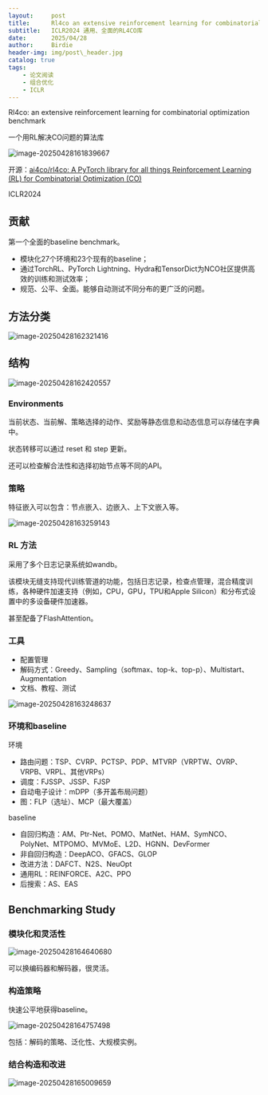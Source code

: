 ```yaml
---
layout:     post
title:      Rl4co an extensive reinforcement learning for combinatorial optimization benchmark
subtitle:   ICLR2024 通用、全面的RL4CO库
date:       2025/04/28
author:     Birdie
header-img: img/post\_header.jpg
catalog: true
tags:
    - 论文阅读
    - 组合优化
    - ICLR
---
```


Rl4co: an extensive reinforcement learning for combinatorial optimization benchmark

一个用RL解决CO问题的算法库

![image-20250428161839667]({{site.url}}/img/2025-4-28-Rl4co_an_extensive_reinforcement_learning_for_combinatorial_optimization_benchmark/image-20250428161839667.png)

开源：[ai4co/rl4co: A PyTorch library for all things Reinforcement Learning (RL) for Combinatorial Optimization (CO)](https://github.com/ai4co/rl4co)

ICLR2024



## 贡献

第一个全面的baseline benchmark。

- 模块化27个环境和23个现有的baseline；
- 通过TorchRL、PyTorch Lightning、Hydra和TensorDict为NCO社区提供高效的训练和测试效率；
- 规范、公平、全面。能够自动测试不同分布的更广泛的问题。

## 方法分类

![image-20250428162321416]({{site.url}}/img/2025-4-28-Rl4co_an_extensive_reinforcement_learning_for_combinatorial_optimization_benchmark/image-20250428162321416.png)

## 结构

![image-20250428162420557]({{site.url}}/img/2025-4-28-Rl4co_an_extensive_reinforcement_learning_for_combinatorial_optimization_benchmark/image-20250428162420557.png)

### Environments

当前状态、当前解、策略选择的动作、奖励等静态信息和动态信息可以存储在字典中。

状态转移可以通过 reset 和 step 更新。

还可以检查解合法性和选择初始节点等不同的API。

### 策略

特征嵌入可以包含：节点嵌入、边嵌入、上下文嵌入等。

![image-20250428163259143]({{site.url}}/img/2025-4-28-Rl4co_an_extensive_reinforcement_learning_for_combinatorial_optimization_benchmark/image-20250428163259143.png)

### RL 方法

采用了多个日志记录系统如wandb。

该模块无缝支持现代训练管道的功能，包括日志记录，检查点管理，混合精度训练，各种硬件加速支持（例如，CPU，GPU，TPU和Apple Silicon）和分布式设置中的多设备硬件加速器。

甚至配备了FlashAttention。

### 工具

- 配置管理
- 解码方式：Greedy、Sampling（softmax、top-k、top-p）、Multistart、Augmentation
- 文档、教程、测试

![image-20250428163248637]({{site.url}}/img/2025-4-28-Rl4co_an_extensive_reinforcement_learning_for_combinatorial_optimization_benchmark/image-20250428163248637.png)

### 环境和baseline

环境

- 路由问题：TSP、CVRP、PCTSP、PDP、MTVRP（VRPTW、OVRP、VRPB、VRPL、其他VRPs）
- 调度：FJSSP、JSSP、FJSP
- 自动电子设计：mDPP（多开盖布局问题）
- 图：FLP（选址）、MCP（最大覆盖）

baseline

- 自回归构造：AM、Ptr-Net、POMO、MatNet、HAM、SymNCO、PolyNet、MTPOMO、MVMoE、L2D、HGNN、DevFormer
- 非自回归构造：DeepACO、GFACS、GLOP
- 改进方法：DAFCT、N2S、NeuOpt
- 通用RL：REINFORCE、A2C、PPO
- 后搜索：AS、EAS

## Benchmarking Study

### 模块化和灵活性

![image-20250428164640680]({{site.url}}/img/2025-4-28-Rl4co_an_extensive_reinforcement_learning_for_combinatorial_optimization_benchmark/image-20250428164640680.png)

可以换编码器和解码器，很灵活。

### 构造策略

快速公平地获得baseline。

![image-20250428164757498]({{site.url}}/img/2025-4-28-Rl4co_an_extensive_reinforcement_learning_for_combinatorial_optimization_benchmark/image-20250428164757498.png)

包括：解码的策略、泛化性、大规模实例。

### 结合构造和改进

![image-20250428165009659]({{site.url}}/img/2025-4-28-Rl4co_an_extensive_reinforcement_learning_for_combinatorial_optimization_benchmark/image-20250428165009659.png)













